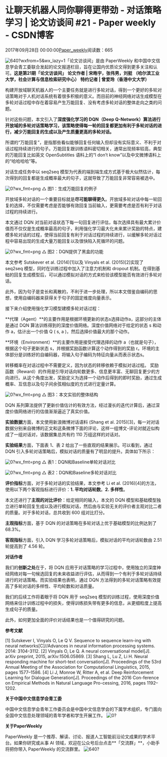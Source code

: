 
# 让聊天机器人同你聊得更带劲 - 对话策略学习 | 论文访谈间 \#21 - Paper weekly - CSDN博客


2017年09月28日 00:00:00[Paper_weekly](https://me.csdn.net/c9Yv2cf9I06K2A9E)阅读数：665



![640?wxfrom=5&wx_lazy=1](https://ss.csdn.net/p?http://mmbiz.qpic.cn/mmbiz_png/ePTzepwoNWMkNKMB8c7hfib3laa9aKL9BnTibmERsTIqElyVZM4oMSy3qB10NFn9WXWQdHXXhCiaXy4DMRoRSicyIA/640?wxfrom=5&wx_lazy=1)「论文访谈间」是由
 PaperWeekly 和中国中文信息学会青工委联合发起的论文报道栏目，旨在让国内优质论文得到更多关注和认可。**这是第****21****期「论文访谈间」**
**论文作者 | 宋皓宇，张伟男，刘挺**
**（哈尔滨工业大学，社会计算与信息检索研究中心）**
**特约记者 | 曾爱玲（香港中文大学）**


构建开放域聊天机器人的一个主要任务就是进行多轮对话，得到一个更好的多轮对话策略对于人机对话系统有着很多积极的意义。而目前的神经网络对话生成模型在多轮对话过程中存在着容易产生万能回复、没有考虑多轮对话的整体走向之类的问题。

针对这些问题，本文引入了**深度强化学习的 DQN（Deep Q-Network）算法进行开放域的多轮对话策略学习，该策略使得每一轮的回复都更加有利于多轮对话的进行，减少万能回复的生成以及产生质量更高的多轮对话。**

所谓的“万能回复”，是指那些看似能够回复任何输入但却没有实际意义、不利于对话过程持续进行的句子。万能回复跟训练语料密切相关，通常出现频率较高，典型的万能回复比如英文 OpenSubtitles 语料上的“I don’t know”以及中文微博语料上的“哈哈哈哈”等。

对话生成任务中以 seq2seq 模型为代表的端到端生成方式基于极大似然估计，每次得到的回复都是生成概率最大的句子，这就导致了万能回复非常容易被选中。

![0?wx_fmt=png](https://ss.csdn.net/p?https://mmbiz.qpic.cn/mmbiz_png/VBcD02jFhgnics1RCS2OH0hTa1tLyMEveUyoknFicOmgmPzq9icyNoGHroJRKpOZtZicXQEf1NJQEkT60Je3Bf2YWQ/0?wx_fmt=png)
△ 图1：生成万能回复的例子

开放域多轮对话的一个重要目标就是**尽可能聊得更久**。开放域多轮对话中每一轮回复的选择，不仅需要考虑是否能够有效回复当前输入，更需要考虑是否有利于对话过程的持续进行。

本文通过 DQN 对当前对话状态下每一句回复进行评估，每次选择具有最大累计价值而不仅仅是生成概率最高的句子，利用强化学习最大化未来累计奖励的特点，建模多轮对话的过程，使得当前回复有利于对话过程的持续进行，以缓解多轮对话过程中容易出现的生成大量万能回复以及很快陷入死循环的问题。

![0?wx_fmt=png](https://ss.csdn.net/p?https://mmbiz.qpic.cn/mmbiz_png/VBcD02jFhgnics1RCS2OH0hTa1tLyMEvedyEmf9QCyR1FHq7iacricBqxnAiaaYD3oSkAW6BvooI0koPDYxXaX5Tew/0?wx_fmt=png)
△ 图2：DQN提供了黑盒的功能

本文参考 Sutskever et al. (2014)[1]以及 Vinyals et al. (2015)[2]实现了 seq2seq 模型，同时在训练过程中加入了注意力机制和 dropout 机制。在得到基础的回复生成模型后，可以通过模拟对话的方式来检验该模型能否有效进行多轮对话。

此外，因为句子是变长和离散的，不利于进一步处理，所以本文借鉴自编码的思想，使用自编码器来获得关于句子的固定维度向量表示。

接下来介绍使用强化学习模型建模多轮对话过程：

**代理（Agent）**的主要作用是根据环境更新的状态s选择动作a，这部分的主体是通过
 DQN 算法训练得到的深度价值网络。深度价值网络对于给定的状态 s 和动作 a，估计出一个价值 Q ( s, a )，然后选择价值最大的那个动作。

**环境（Environment）**的主要作用是接受代理选择的动作
 a（也就是句子），根据这个句子更新状态 s，并根据奖励函数计算这个动作得到的奖励 r。环境的主体部分是训练好的自编码器，将输入句子编码为特征向量从而表示状态s。

转移概率在对话过程中不需要定义，因为状态的转移依赖于模拟对话过程。 奖励函数（Reward）的作用是引导对话向轮数更多、信息更丰富、无聊回复更少的方向进行。从这个角度出发，奖励定义为选择一个动作后得到的即时奖励，通过生成概率、互信息以及句子间余弦相似度的方式进行定量计算。

![0?wx_fmt=png](https://ss.csdn.net/p?https://mmbiz.qpic.cn/mmbiz_png/VBcD02jFhgnics1RCS2OH0hTa1tLyMEveH0Iz4ZydYCzIoQxVTh5KTa2uImQlj0PhePB55SPKTCYqpvBYN58Vpw/0?wx_fmt=png)
△ 图3：本文实验的整体结构

DQN 系列算法提供了更新价值估计的有效方法，经过漫长的迭代计算后，通过深度价值网络进行的估值渐渐逼近了真实价值。

**实验数据**方面，本文使用新浪微博对话语料
 (Shang et al. 2015)[3]，每一对对话数据分别来自微博的正文和这条微博下面的评论，这样一组博文-评论对就近似构成了一组对话对，该数据集总共有约 110 万组这样的对话对。

**实验结果**方面，下面表
 1、表 2 给出了一些直观的结果展示。可以看到，通过 DQN 引入多轮对话策略后，模拟对话的质量有了明显的提升。具体如下所示：

![0?wx_fmt=png](https://ss.csdn.net/p?https://mmbiz.qpic.cn/mmbiz_png/VBcD02jFhgnics1RCS2OH0hTa1tLyMEveztEteEByuiahg6bAPeXgJwdqyIrucriadVuWgWq6umhIicjyzhlylrZKg/0?wx_fmt=png)
△ 表1：DQN和Baseline单轮对话对比

![0?wx_fmt=png](https://ss.csdn.net/p?https://mmbiz.qpic.cn/mmbiz_png/VBcD02jFhgnics1RCS2OH0hTa1tLyMEvezpCm5rsTMtZQ42YrEHAMversYu5ETkozKromDupJ1oppW1TWkZuzUA/0?wx_fmt=png)
△ 表2：DQN和Baseline多轮对话对比

**评价指标**方面，对于多轮对话的实验结果，本文参考
 Li et al. (2016)[4]的方法，使用以下两个客观指标进行评价：**1. 平均对话轮数**。**2. 多样性**。

本文还进行了**主观的对比评价**：给定相同的输入，本文的 DQN 模型和基础模型独立进行单轮回复生成以及进行模拟对话，然后由与实验无关的评价者主观对比二者的质量。对于多轮对话，总共收到
 600 组对比打分。

**主观指标**方面，基于
 DQN 的对话策略在多轮对话上优于基础模型的比例达到了 68.3%。

**客观指标**方面，引入
 DQN 学习多轮对话策略后，模拟对话的平均对话轮数由 2.51 轮提高到了 4.56 轮。

**对话作者**

我们的**创新之处**在于，将 DQN 应用于对话策略的学习过程中，使用独立的深度神经网络对每一句候选回复的未来收益进行评估，从而得到一个有利于多轮对话持续进行的对话策略。而实验结果也表明，通过
 DQN 方法得到的多轮对话策略有效提高了多轮对话的多样性、平均轮数和对话质量。

我们的后续工作将着眼于将 DQN 用于 seq2seq 模型的训练过程，使用深度价值网络来估计训练过程中的损失，使得训练损失带有更多的信息，从更细粒度上提高生成句子的质量。

此外，如何更加全面的评价对话结果也是一个值得研究的问题。

**参考文献**

[1] Sutskever I, Vinyals O, Le Q V. Sequence to sequence learn-ing with neural networks[C]//Advances in neural information processing systems. 2014: 3104-3112.
[2] Vinyals O, Le Q. A neural conversational model[J]. arXiv preprint, 2015, arXiv:1506.05869.
[3] Shang L, Lu Z, Li H. Neural responding machine for short-text conversation[J]. Proceedings of the 53rd Annual Meeting of the Association for Computational Linguistics, 2015, pages 1577–1586.
[4] Li J, Monroe W, Ritter A, et al. Deep Reinforcement Learning for Dialogue Generation[J]. Proceedings of the 2016 Con-ference on Empirical Methods in Natural Language Pro-cessing, 2016, pages 1192–1202.

**关于中国中文信息学会青工委**

中国中文信息学会青年工作委员会是中国中文信息学会的下属学术组织，专门面向全国中文信息处理领域的青年学者和学生开展工作。
![0?](https://ss.csdn.net/p?http://mmbiz.qpic.cn/mmbiz_png/VBcD02jFhgmNz2wClQVGRH7F67doXPxhWhymfb2PoDp7bI8BuqwLicb7HaZLWO2ibxMdBvzJ0oQrfEwia1xf9jqOQ/0?)

**关于PaperWeekly**

PaperWeekly 是一个推荐、解读、讨论、报道人工智能前沿论文成果的学术平台。如果你研究或从事 AI 领域，欢迎在公众号后台点击**「交流群」**，小助手将把你带入 PaperWeekly 的交流群里。
![640?](https://ss.csdn.net/p?http://mmbiz.qpic.cn/mmbiz_png/VBcD02jFhgmUEtia3RCJ5eZHIskGRIYc1Uen4885tjUqeiaS963f1BQ5PdHHibppPMuHbfbpVsbicYsU00j6RwOA2w/640?)


